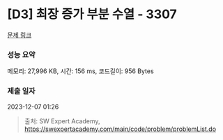 # [D3] 최장 증가 부분 수열 - 3307 

[문제 링크](https://swexpertacademy.com/main/code/problem/problemDetail.do?contestProbId=AWBOKg-a6l0DFAWr) 

### 성능 요약

메모리: 27,996 KB, 시간: 156 ms, 코드길이: 956 Bytes

### 제출 일자

2023-12-07 01:26



> 출처: SW Expert Academy, https://swexpertacademy.com/main/code/problem/problemList.do